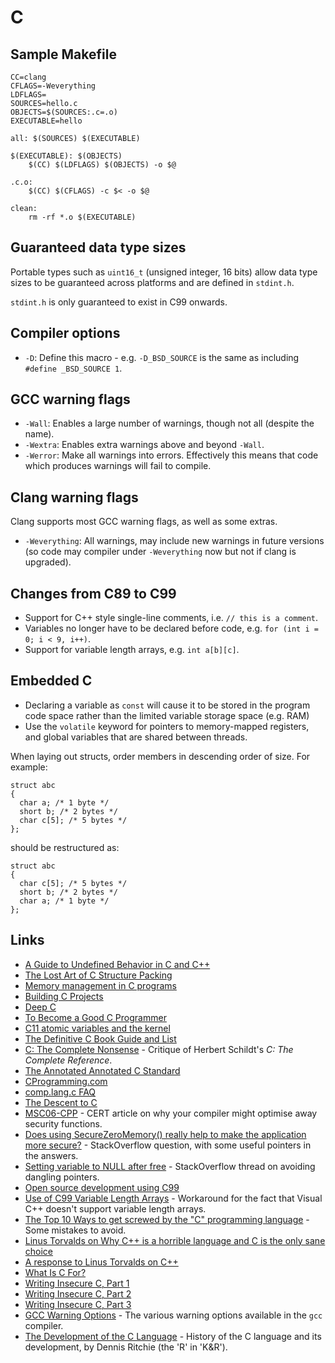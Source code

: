 # C

## Sample Makefile

```
CC=clang
CFLAGS=-Weverything
LDFLAGS=
SOURCES=hello.c
OBJECTS=$(SOURCES:.c=.o)
EXECUTABLE=hello

all: $(SOURCES) $(EXECUTABLE)

$(EXECUTABLE): $(OBJECTS)
	$(CC) $(LDFLAGS) $(OBJECTS) -o $@

.c.o:
	$(CC) $(CFLAGS) -c $< -o $@

clean:
	rm -rf *.o $(EXECUTABLE)
```

## Guaranteed data type sizes

Portable types such as `uint16_t` (unsigned integer, 16 bits) allow data type sizes to be guaranteed across platforms and are defined in `stdint.h`.

`stdint.h` is only guaranteed to exist in C99 onwards.

## Compiler options

 * `-D`: Define this macro - e.g. `-D_BSD_SOURCE` is the same as including `#define _BSD_SOURCE 1`.

## GCC warning flags

 * `-Wall`: Enables a large number of warnings, though not all (despite the name).
 * `-Wextra`: Enables extra warnings above and beyond `-Wall`.
 * `-Werror`: Make all warnings into errors. Effectively this means that code which produces warnings will fail to compile.

## Clang warning flags

Clang supports most GCC warning flags, as well as some extras.

 * `-Weverything`: All warnings, may include new warnings in future versions (so code may compiler under `-Weverything` now but not if clang is upgraded).

## Changes from C89 to C99

 * Support for C++ style single-line comments, i.e. `// this is a comment`.
 * Variables no longer have to be declared before code, e.g. `for (int i = 0; i < 9, i++)`.
 * Support for variable length arrays, e.g. `int a[b][c]`.
 
## Embedded C

 * Declaring a variable as `const` will cause it to be stored in the program code space rather than the limited variable storage space (e.g. RAM)
 * Use the `volatile` keyword for pointers to memory-mapped registers, and global variables that are shared between threads.

When laying out structs, order members in descending order of size. For example:

```
struct abc
{
  char a; /* 1 byte */
  short b; /* 2 bytes */
  char c[5]; /* 5 bytes */
};
```

should be restructured as:

```
struct abc
{
  char c[5]; /* 5 bytes */
  short b; /* 2 bytes */
  char a; /* 1 byte */
};
```

## Links

 * [A Guide to Undefined Behavior in C and C++](http://blog.regehr.org/archives/213)
 * [The Lost Art of C Structure Packing](http://www.catb.org/esr/structure-packing/)
 * [Memory management in C programs](http://nethack4.org/blog/memory.html)
 * [Building C Projects](http://nethack4.org/blog/building-c.html)
 * [Deep C](http://www.slideshare.net/olvemaudal/deep-c)
 * [To Become a Good C Programmer](http://fabiensanglard.net/c/index.php)
 * [C11 atomic variables and the kernel](http://lwn.net/Articles/586838/)
 * [The Definitive C Book Guide and List](http://stackoverflow.com/questions/562303/the-definitive-c-book-guide-and-list)
 * [C: The Complete Nonsense](http://www.seebs.net/c/c_tcn4e.html) - Critique of Herbert Schildt's _C: The Complete Reference_.
 * [The Annotated Annotated C Standard](http://www.davros.org/c/schildt.html)
 * [CProgramming.com](http://www.cprogramming.com/)
 * [comp.lang.c FAQ](http://c-faq.com/)
 * [The Descent to C](http://www.chiark.greenend.org.uk/~sgtatham/cdescent/)
 * [MSC06-CPP](https://www.securecoding.cert.org/confluence/display/cplusplus/MSC06-CPP.+Be+aware+of+compiler+optimization+when+dealing+with+sensitive+data) - CERT article on why your compiler might optimise away security functions.
 * [Does using SecureZeroMemory() really help to make the application more secure?](http://stackoverflow.com/questions/786093/does-using-securezeromemory-really-help-to-make-the-application-more-secure) - StackOverflow question, with some useful pointers in the answers.
 * [Setting variable to NULL after free](http://stackoverflow.com/questions/1025589/setting-variable-to-null-after-free) - StackOverflow thread on avoiding dangling pointers.
 * [Open source development using C99](http://www.ibm.com/developerworks/library/l-c99/index.html)
 * [Use of C99 Variable Length Arrays](http://msdn.microsoft.com/en-us/library/zb1574zs%28v=VS.100%29.aspx) - Workaround for the fact that Visual C++ doesn't support variable length arrays.
 * [The Top 10 Ways to get screwed by the "C" programming language](http://www.andromeda.com/people/ddyer/topten.html) - Some mistakes to avoid.
 * [Linus Torvalds on Why C++ is a horrible language and C is the only sane choice](http://lwn.net/Articles/249460/)
 * [A response to Linus Torvalds on C++](http://warp.povusers.org/OpenLetters/ResponseToTorvalds.html)
 * [What Is C For?](http://www.informit.com/articles/article.aspx?p=1211715&rll=1)
 * [Writing Insecure C, Part 1](http://www.informit.com/articles/article.aspx?p=1249297&rll=1)
 * [Writing Insecure C, Part 2](http://www.informit.com/articles/article.aspx?p=1249298&rll=1)
 * [Writing Insecure C, Part 3](http://www.informit.com/articles/article.aspx?p=1249299&rll=1)
 * [GCC Warning Options](http://gcc.gnu.org/onlinedocs/gcc/Warning-Options.html) - The various warning options available in the `gcc` compiler.
 * [The Development of the C Language](http://cm.bell-labs.com/cm/cs/who/dmr/chist.html) - History of the C language and its development, by Dennis Ritchie (the 'R' in 'K&R').
